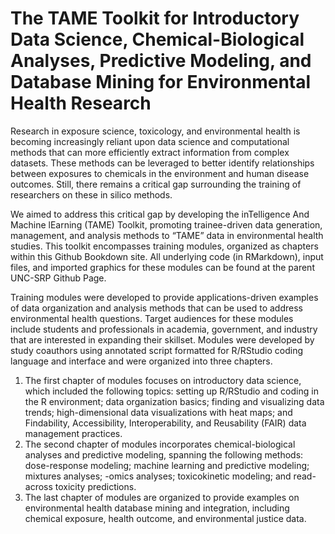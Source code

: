 # The TAME Toolkit for Introductory Data Science, Chemical-Biological Analyses, Predictive Modeling, and Database Mining for Environmental Health Research

Research in exposure science, toxicology, and environmental health is becoming increasingly reliant upon data science and computational methods that can more efficiently extract information from complex datasets. These methods can be leveraged to better identify relationships between exposures to chemicals in the environment and human disease outcomes. Still, there remains a critical gap surrounding the training of researchers on these in silico methods.


We aimed to address this critical gap by developing the inTelligence And Machine lEarning (TAME) Toolkit, promoting trainee-driven data generation, management, and analysis methods to “TAME” data in environmental health studies. This toolkit encompasses training modules, organized as chapters within this Github Bookdown site. All underlying code (in RMarkdown), input files, and imported graphics for these modules can be found at the parent UNC-SRP Github Page.


Training modules were developed to provide applications-driven examples of data organization and analysis methods that can be used to address environmental health questions. Target audiences for these modules include students and professionals in academia, government, and industry that are interested in expanding their skillset. Modules were developed by study coauthors using annotated script formatted for R/RStudio coding language and interface and were organized into three chapters. 

1. The first chapter of modules focuses on introductory data science, which included the following topics: setting up R/RStudio and coding in the R environment; data organization basics; finding and visualizing data trends; high-dimensional data visualizations with heat maps; and Findability, Accessibility, Interoperability, and Reusability (FAIR) data management practices. 
2. The second chapter of modules incorporates chemical-biological analyses and predictive modeling, spanning the following methods: dose-response modeling; machine learning and predictive modeling; mixtures analyses; -omics analyses; toxicokinetic modeling; and read-across toxicity predictions. 
3. The last chapter of modules are organized to provide examples on environmental health database mining and integration, including chemical exposure, health outcome, and environmental justice data.
